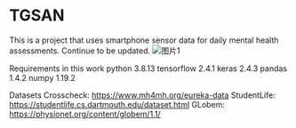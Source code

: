 # TGSAN
This is a project that uses smartphone sensor data for daily mental health assessments. Continue to be updated.
![图片1](https://github.com/aurorabyte/TGSAN/assets/153363134/ee193483-ae6f-48c5-9f9e-f00c88fcf949)

Requirements in this work
python 3.8.13
tensorflow 2.4.1
keras 2.4.3
pandas 1.4.2
numpy 1.19.2

Datasets
Crosscheck: https://www.mh4mh.org/eureka-data
StudentLife: https://studentlife.cs.dartmouth.edu/dataset.html
GLobem: https://physionet.org/content/globem/1.1/
